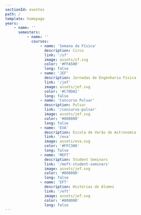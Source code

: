 ```yaml
---
sectionId: eventos
path: /
template: homepage
years:
    - name: ''
      semesters:
          - name: ''
            courses:
                - name: 'Semana da Física'
                  description: Circo
                  link: '/sf'
                  image: assets/sf.svg
                  color: '#FFA500'
                  long: false
                - name: 'JEF'
                  description: Jornadas de Engenharia Física
                  link: '/jef'
                  image: assets/jef.svg
                  color: '#C70DA2'
                  long: false
                - name: 'Concurso Pulsar'
                  description: Pulsar
                  link: '/concurso-pulsar'
                  image: assets/jef.svg
                  color: '#808080'
                  long: false
                - name: 'EVA'
                  description: Escola de Verão de Astronomia
                  link: '/eva'
                  image: assets/eva.svg
                  color: '#FFC300'
                  long: false
                - name: 'MEFT'
                  description: Student Seminars
                  link: '/meft-student-seminars'
                  image: assets/jef.svg
                  color: '#808080'
                  long: false
                - name: 'EFT'
                  description: Histórias de Alumni
                  link: '/eft'
                  image: assets/jef.svg
                  color: '#808080'
                  long: false
---
```

